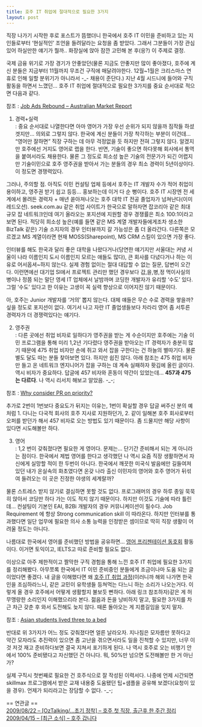 ```yaml
---
title: 호주 IT 취업에 절대적으로 필요한 3가지
layout: post
---
```

직장 나가기 시작한 후로 포스트가 뜸했더니 한국에서 호주 IT 이민을 준비하고 있는 지인들로부터 &#8216;현실적인&#8217; 조언을 들려달라는 요청을 좀 받았다. 그래서 그분들이 가장 관심있어 하실만한 얘기가 뭘까.. 화장실에 앉아 잠깐 고민해 본 후(응?) 이 주제로 결정. 

국제 금융 위기로 가장 경기가 안좋았던(물론 지금도 안좋지만 많이 좋아졌다, 호주에 계신 분들은 지금부터 11월까지 무조건 구직에 매달려야한다. 12월~1월은 크리스마스 연휴로 인해 일할 분위기가 아니라서 -_- 채용이 준단다.) 지난 4월 시드니에 들어와 구직 활동을 하면서 느꼈던&#8230; 호주 IT 취업에 절대적으로 필요한 3가지를 중요 순서대로 적으면 다음과 같다. 

참조 : <a title="[http://www.olivier.com.au/files//oji/2009/august_09/amr_august_2009.pdf]로 이동합니다." target="_blank" href="http://www.olivier.com.au/files//oji/2009/august_09/amr_august_2009.pdf">Job Ads Rebound &#8211; Australian Market Report</a>

1. 경력+실력  
: 중요 순서대로 나열한다면 아마 영어가 가장 우선 순위가 되지 않을까 짐작들 하셨겟지만&#8230; 의외로 그렇지 않다. 한국에 계신 분들이 가장 착각하는 부분이 이건데&#8230; &#8220;영어만 잘하면&#8221; 직장 구하는 데 아무 걱정없을 듯 하지만 전혀 그렇지 않다. 알겠지만 호주에선 거지도 영어로 랩을 한다. 반면, 기술이 좋으면 하다못해 회사에서 통역을 붙여서라도 채용한다. 물론 그 정도로 희소성 높은 기술의 전문가가 되긴 어렵지만 기술이민으로 호주 영주권을 받아서 가는 분들의 경우 최소 경력이 5년이상이다. 이 정도면 경쟁력있다.&nbsp; 

그러나, 주의할 점. 아직도 이민 컨설팅 업체 등에서 호주는 IT 개발자 수가 적어 취업이 용이하고, 영주권 받기 쉽고 등등&#8230; 홍보하는데 이거 다 순 뻥이다. 호주 IT 시장엔 전 세계에서 몰려든 경력자 + 매년 쏟아져나오는 호주 대학 IT 전공 졸업자가 넘쳐난다(이미 레드오션). seek.com.au 같은 취업 사이트가 한국으로 말하자면 잡코리아 같은 최대 규모 잡 네트워크인데 여기 올라오는 포지션에 지원할 경우 경쟁률은 최소 100:1이라고 보면 된다. 적당히 희소성 높은(예를 들면 같은 MS 계열 개발자들에게조차 생소한 BizTalk 같은) 기술 소지자의 경우 인터뷰까지 갈 가능성은 좀 더 올라간다. 다른쪽은 모르겠고 MS 계열이라면 현재 MOSS(Sharepoint), MS CRM 스킬이 있으면 가장 좋다. 

인터뷰를 해도 한국과 달리 좋은 대학을 나왔다거나(당연한 얘기지만 서울대는 커녕 서울이 나라 이름인지 도시 이름인지 모르는 애들도 많다), 큰 회사를 다녔다거나 하는 이유로 어서옵셔~하지 않는다. 실제 경험 없이는 절대 대답할 수 없는 질문, 답변이 오간다. 이런면에선 대기업 SI에서 프로젝트 관리만 했던 경우보다 갑,을,병,정 먹이사실의 병이나 정쯤 되는 말단 영세 IT 업체에서 날밤까며 코딩한 개발자가 유리할 &#8216;수도&#8217; 있다. 그럴 &#8216;수도&#8217; 있다고 한 이유는 고생이 꼭 실력 향상으로 이어지진 않기 때문이다. 

아, 호주는 Junior 개발자를 &#8216;거의&#8217; 뽑지 않는다. 대체 얘들은 무슨 수로 경력을 쌓을까? 싶을 정도로 포지션이 없다. 여기서 나고 자란 IT 졸업생들보다 차라리 영어 좀 서투른 경력자가 더 경쟁력있다는 얘기다. 

2. 영주권  
: 다른 곳에선 취업 비자로 일하다가 영주권을 받는 게 수순이지만 호주에는 기술 이민 프로그램을 통해 미리 1,2년 기다렸다 영주권을 받아오는 IT 경력자가 충분히 많기 때문에 475 취업 비자만 손에 쥐고 와서 잡을 구한다는 건 하늘의 별따기다. 물론 별도 달도 따는 분들 찾아보면 있다. 하지만 쉽진 않다. 아래 참조는 475 취업 비자만 들고 온 네트워크 엔지니어가 잡을 구하는 데 계속 실패하자 홧김에 올린 글이다. 역시 비자가 중요하다. 답글에 457 비자와 혼동이 약간이 있었는데&#8230; <span style="font-weight: bold;">457과 475는 다르다</span>. 나 역시 리서치 해보고 알았음. -_-;

참조 : <a title="[http://forums.whirlpool.net.au/forum-replies.cfm?t=1275447]로 이동합니다." target="_blank" href="http://forums.whirlpool.net.au/forum-replies.cfm?t=1275447">Why consider PR on priority?</a>

추가로 2번이 1번보다 중요도가 뒤지는 이유는, 1번이 확실할 경우 답글 써주신 분의 예처럼 1. 다니는 다국적 회사의 호주 지사로 지원하던가, 2. 같이 일해본 호주 회사로부터 오퍼를 받던가 해서 457 비자로 오는 방법도 있기 때문이다. 좀 드물지만 해당 사항이 있다면 시도해볼만 하다.

3. 영어  
: 1,2 번이 갖춰졌다면 필요한 게 영어다. 문제는&#8230; 단기간 준비해서 되는 게 아니라는 점이다. 한국에서 제법 영어를 한다고 생각했던 나 역시 요즘 직장 생활하면서 자신에게 실망할 적이 한 두번이 아니다. 한국에서 깨끗한 미국식 발음에만 길들여져 있던 내가 온실속의 화초였다면 온갖 나라 출신 이민자의 영어와 호주 영어가 뒤섞여 들려오는 이 곳은 진정한 야생의 세계랄까? 

물론 스트레스 받지 않기로 결심하면 못할 것도 없다. 프로그래머의 경우 하루 종일 묵묵히 앉아서 코딩만 하다 가는 이도 적지 않기 때문이다. 하지만 이것도 기술에 따라 틀린데&#8230; 컨설팅이 기본인 EAI, B2Bi 개발자의 경우 커뮤니케이션이 필수다. Job Requirement 에 항상 Strong communication skill 이 따라온다. 하지만 인터뷰를 통과했다면 일단 업무에 필요한 의사 소통 능력을 인정받은 셈이므로 딱히 직장 생활이 어려울 정도는 아니다. 

나름대로 한국에서 영어를 준비했던 방법을 공유하면&#8230; <a title="[http://cafe.naver.com/eps2006]로 이동합니다." target="_blank" href="http://cafe.naver.com/eps2006">영어 프리젠테이션 동호회</a> 활동이다. 이거면 토익이고, IELTS고 따로 준비할 필요도 없다. 

이상으로 아주 제한적이고 짤막한 구직 경험을 통해 느낀 호주 IT 취업에 필요한 3가지를 정리해봤다. 아무쪼록 한국에서 IT 이민 준비중인 분들에게 조금이나마 도움 되는 글이었다면 좋겠다. 내 글을 이해했다면 왜 <a title="[http://tech.etnews.co.kr/12_COSE/page/edu_view.html?category=B020200&seluno=78]로 이동합니다." target="_blank" href="http://tech.etnews.co.kr/12_COSE/page/edu_view.html?category=B020200&seluno=78">호주 IT 취업 과정</a>(이러니까 해외 나가면 한국인을 조심하라느니, 같은 교민이 유학생들 등쳐먹는 다느니 하는 소리가 나오는거다. 이렇게 올 경우 호주에서 어떻게 생활할지 불보듯 뻔하다. 아래 링크 참조하자)같은 게 허무맹랑한 소리인지 이해했으리라 본다. 젊음과 돈을 낭비하지 말고, 필요한 3가지를 차근 차근 갖춘 후 와서 도전해도 늦지 않다. 때론 돌아오는 게 지름길임을 잊지 말자. 

참조 : <a title="[http://www.theaustralian.news.com.au/story/0,24897,26084753-601,00.html]로 이동합니다." target="_blank" href="http://www.theaustralian.news.com.au/story/0,24897,26084753-601,00.html">Asian students lived three to a bed</a>

반대로 위 3가지가 어느 정도 갖춰졌다면 얼른 날라오자. 지나침은 모자름만 못하다고 약간 모자라도 추진력이 있으면 좀 고난을 겪으면서라도 일을 진척할 수 있지만, 너무 이것 저것 재고 준비하다보면 결국 지쳐서 포기하게 된다. 나 역시 호주로 오는 비행기 안에서 100% 준비됐다고 자신했던 건 아니다. 뭐, 50%만 넘으면 도전해볼만 한 거 아닌가?

실제 구직시 첫번째로 필요한 건 호주식으로 잘 작성된 이력서다. 나중에 언제 시간되면 skillmax 프로그램에서 받은 교재 내용중 도움됐던 팁+샘플을 공유해 보겠다(요청이 있을 경우). 언제가 되리라고는 장담할 수 없다. -_-; 

== 연관글 ==  
<a href="http://www.ahkim.com/entry/%ED%98%B8%EC%A3%BC-%EC%B2%AB-%EC%A7%81%EC%9E%A5-%EC%B6%9C%EA%B7%BC%ED%9B%84-%ED%95%9C-%EC%A3%BC%EA%B0%84-%EC%A0%95%EB%A6%AC" target="">2009/08/22 &#8211; [OzTalking/&#8230;초기 정착] &#8211; 호주 첫 직장, 출근후 한 주간 정리</a>  
<a href="http://www.ahkim.com/entry/%ED%98%B8%EC%A3%BC-%EA%B0%91%EB%8B%88%EB%8B%A4" target="">2009/04/15 &#8211; [최근 소식] &#8211; 호주 갑니다</a>